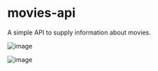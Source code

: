 # movies-api
A simple API to supply information about movies.

![image](https://user-images.githubusercontent.com/69646100/226239061-624e9f09-433e-47c5-a48f-6ab6f9a21be7.png)

![image](https://user-images.githubusercontent.com/69646100/226239162-1dbaf489-ffdf-45fe-857c-ec2ce956c9fd.png)
